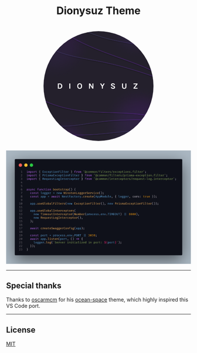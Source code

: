 <h1 align="center">
Dionysuz Theme
</h1>
<h1 align="center">
<img src="./images/icon.png" style="border-radius:50%" width="300" height="300">
</h1>

<img src="./images/example.png">

<hr>

## Special thanks

Thanks to [oscarmcm](https://github.com/oscarmcm) for his [ocean-space](https://github.com/oscarmcm/ocean-space) theme, which highly inspired this VS Code port.

<hr>

## License

[MIT](LICENSE)
